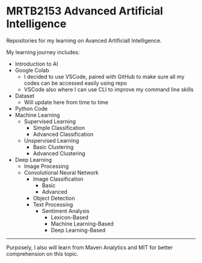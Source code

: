 # MRTB2153 Advanced Artificial Intelligence

Repositories for my learning on Avanced Artificiall Intelligence.

My learning journey includes:

- Introduction to AI
- Google Colab
  - I decided to use VSCode, paired with GitHub to make sure all my codes can be accessed easily using repo
  - VSCode also where I can use CLI to improve my command line skills
- Dataset
  - Will update here from time to time
- Python Code
- Machine Learning
  - Supervised Learning
    - Simple Classification
    - Advanced Classification
  - Unspervised Learning
    - Basic Clustering
    - Advanced Clustering
- Deep Learning
  - Image Processing
  - Convolutional Neural Network
    - Image Classification
      - Basic
      - Advanced
    - Object Detection
    - Text Processing
      - Sentiment Analysis
        - Lexicon-Based
        - Machine Learning-Based
        - Deep Learning-Based

---
Purposely, I also will learn from Maven Analytics and MIT for better comprehension on this topic.
